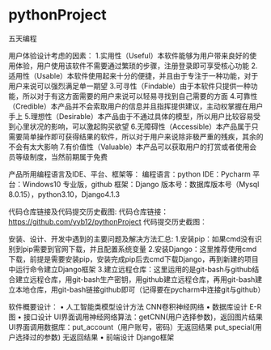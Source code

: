# pythonProject
五天编程

用户体验设计考虑的因素：
1.实用性（Useful）本软件能够为用户带来良好的使用体验，用户使用该软件不需要通过繁琐的步骤，注册登录即可享受核心功能
2.适用性（Usable）本软件使用起来十分的便捷，并且由于专注于一种功能，对于用户来说可以强烈满足单一期望
3.可寻性（Findable）由于本软件只提供一种功能，所以对于有这方面需要的用户来说可以轻易寻找到自己需要的方面
4.可靠性（Credible）本产品并不会索取用户的信息并且指挥提供建议，主动权掌握在用户手上
5.理想性（Desirable）本产品由于不通过具体的模型，所以用户比较容易受到心里状况的影响，可以激起购买欲望
6.无障碍性（Accessible）本产品属于只需要简单操作即可获得结果的软件，所以对于用户来说除非极严重的残疾，其余的不会有太大影响
7.有价值性（Valuable）本产品可以获取用户的打赏或者使用会员等级制度，当然前期属于免费


产品所用编程语言及IDE、平台、框架等：
编程语言：python
IDE：Pycharm 
平台：Windows10 专业版，github
框架：Django
版本号：数据库版本号（Mysql 8.0.15），python3.10，Django4.1.3


代码仓库链接及代码提交历史截图:
代码仓库链接：https://github.com/yyb12/pythonProject
代码提交历史截图：
 

安装、设计、开发中遇到的主要问题及解决方法汇总:
1.安装pip：如果cmd没有识别到pip需要到官网下载，并且配置系统变量
2.安装Django：这里推荐使用cmd下载，前提是需要安装pip，安装完成pip后去cmd下载Django，再到新建的项目中运行命令建立Django框架
3.建立远程仓库：这里运用的是git-bash与github结合建立远程仓库，用git-bash生产密钥，用github建立远程仓库，再用git-bash建立本地仓库，用git-bash链接github即可（记得要在pycharm中连接git与github）

软件概要设计：
•	 人工智能类模型设计方法  CNN卷积神经网络
•	数据库设计  E-R图
•	接口设计
    UI界面调用神经网络算法：getCNN(用户选择参数)，返回图片结果
    UI界面调用数据库：put_account（用户账号，密码）无返回结果
                      put_special(用户选择过的参数) 无返回结果
•	前端设计 Django框架
